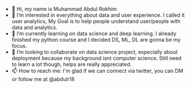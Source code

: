 - 👋 Hi, my name is Muhammad Abdul Rokhim
- 👀 I’m interested in everything about data and user experience. I called it user analytics, My Goal is to help people understand user/people with data and analytics.
- 🌱 I’m currently learning on data science and deep learning. I already finished my python course and I decided DS, ML, DL are gonna be my focus.
- 💞️ I’m looking to collaborate on data science project, especially about deployment because my background isnt computer science. Still need to learn a lot though, helps are really appreciated.
- 📫 How to reach me: I'm glad if we can connect via twitter, you can DM or follow me at @abdulr18

<!---
abdulRStudentsITB/abdulRStudentsITB is a ✨ special ✨ repository because its `README.md` (this file) appears on your GitHub profile.
You can click the Preview link to take a look at your changes.
--->
